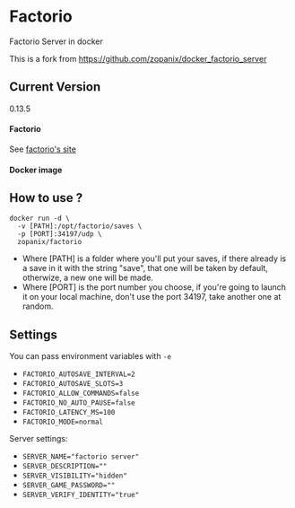 Factorio
========
Factorio Server in docker

This is a fork from https://github.com/zopanix/docker_factorio_server

Current Version
-----
0.13.5

#### Factorio
See [factorio's site](http://www.factorio.com)
#### Docker image


How to use ?
------------
```
docker run -d \
  -v [PATH]:/opt/factorio/saves \
  -p [PORT]:34197/udp \
  zopanix/factorio
```
* Where [PATH] is a folder where you'll put your saves, if there already is a save in it with the string "save", that one will be taken by default, otherwize, a new one will be made.
* Where [PORT] is the port number you choose, if you're going to launch it on your local machine, don't use the port 34197, take another one at random.

Settings
--------

You can pass environment variables with `-e`

* `FACTORIO_AUTOSAVE_INTERVAL=2`
* `FACTORIO_AUTOSAVE_SLOTS=3`
* `FACTORIO_ALLOW_COMMANDS=false`
* `FACTORIO_NO_AUTO_PAUSE=false`
* `FACTORIO_LATENCY_MS=100`
* `FACTORIO_MODE=normal`

Server settings:

* `SERVER_NAME="factorio server"`
* `SERVER_DESCRIPTION=""`
* `SERVER_VISIBILITY="hidden"`
* `SERVER_GAME_PASSWORD=""`
* `SERVER_VERIFY_IDENTITY="true"`

